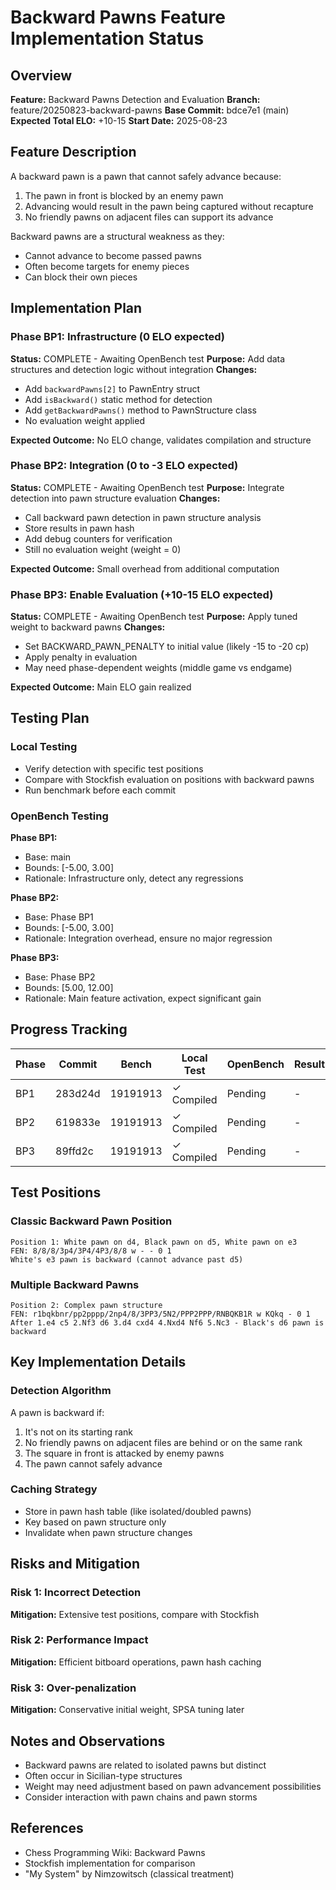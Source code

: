 # Backward Pawns Feature Implementation Status

## Overview
**Feature:** Backward Pawns Detection and Evaluation
**Branch:** feature/20250823-backward-pawns
**Base Commit:** bdce7e1 (main)
**Expected Total ELO:** +10-15
**Start Date:** 2025-08-23

## Feature Description
A backward pawn is a pawn that cannot safely advance because:
1. The pawn in front is blocked by an enemy pawn
2. Advancing would result in the pawn being captured without recapture
3. No friendly pawns on adjacent files can support its advance

Backward pawns are a structural weakness as they:
- Cannot advance to become passed pawns
- Often become targets for enemy pieces
- Can block their own pieces

## Implementation Plan

### Phase BP1: Infrastructure (0 ELO expected)
**Status:** COMPLETE - Awaiting OpenBench test
**Purpose:** Add data structures and detection logic without integration
**Changes:**
- Add `backwardPawns[2]` to PawnEntry struct
- Add `isBackward()` static method for detection
- Add `getBackwardPawns()` method to PawnStructure class
- No evaluation weight applied

**Expected Outcome:** No ELO change, validates compilation and structure

### Phase BP2: Integration (0 to -3 ELO expected)
**Status:** COMPLETE - Awaiting OpenBench test
**Purpose:** Integrate detection into pawn structure evaluation
**Changes:**
- Call backward pawn detection in pawn structure analysis
- Store results in pawn hash
- Add debug counters for verification
- Still no evaluation weight (weight = 0)

**Expected Outcome:** Small overhead from additional computation

### Phase BP3: Enable Evaluation (+10-15 ELO expected)
**Status:** COMPLETE - Awaiting OpenBench test
**Purpose:** Apply tuned weight to backward pawns
**Changes:**
- Set BACKWARD_PAWN_PENALTY to initial value (likely -15 to -20 cp)
- Apply penalty in evaluation
- May need phase-dependent weights (middle game vs endgame)

**Expected Outcome:** Main ELO gain realized

## Testing Plan

### Local Testing
- Verify detection with specific test positions
- Compare with Stockfish evaluation on positions with backward pawns
- Run benchmark before each commit

### OpenBench Testing
**Phase BP1:**
- Base: main
- Bounds: [-5.00, 3.00]
- Rationale: Infrastructure only, detect any regressions

**Phase BP2:**
- Base: Phase BP1
- Bounds: [-5.00, 3.00]
- Rationale: Integration overhead, ensure no major regression

**Phase BP3:**
- Base: Phase BP2
- Bounds: [5.00, 12.00]
- Rationale: Main feature activation, expect significant gain

## Progress Tracking

| Phase | Commit | Bench | Local Test | OpenBench | Result | Notes |
|-------|--------|-------|------------|-----------|--------|-------|
| BP1 | 283d24d | 19191913 | ✓ Compiled | Pending | - | Infrastructure added |
| BP2 | 619833e | 19191913 | ✓ Compiled | Pending | - | Integration complete |
| BP3 | 89ffd2c | 19191913 | ✓ Compiled | Pending | - | Feature enabled |

## Test Positions

### Classic Backward Pawn Position
```
Position 1: White pawn on d4, Black pawn on d5, White pawn on e3
FEN: 8/8/8/3p4/3P4/4P3/8/8 w - - 0 1
White's e3 pawn is backward (cannot advance past d5)
```

### Multiple Backward Pawns
```
Position 2: Complex pawn structure
FEN: r1bqkbnr/pp2pppp/2np4/8/3PP3/5N2/PPP2PPP/RNBQKB1R w KQkq - 0 1
After 1.e4 c5 2.Nf3 d6 3.d4 cxd4 4.Nxd4 Nf6 5.Nc3 - Black's d6 pawn is backward
```

## Key Implementation Details

### Detection Algorithm
A pawn is backward if:
1. It's not on its starting rank
2. No friendly pawns on adjacent files are behind or on the same rank
3. The square in front is attacked by enemy pawns
4. The pawn cannot safely advance

### Caching Strategy
- Store in pawn hash table (like isolated/doubled pawns)
- Key based on pawn structure only
- Invalidate when pawn structure changes

## Risks and Mitigation

### Risk 1: Incorrect Detection
**Mitigation:** Extensive test positions, compare with Stockfish

### Risk 2: Performance Impact
**Mitigation:** Efficient bitboard operations, pawn hash caching

### Risk 3: Over-penalization
**Mitigation:** Conservative initial weight, SPSA tuning later

## Notes and Observations
- Backward pawns are related to isolated pawns but distinct
- Often occur in Sicilian-type structures
- Weight may need adjustment based on pawn advancement possibilities
- Consider interaction with pawn chains and pawn storms

## References
- Chess Programming Wiki: Backward Pawns
- Stockfish implementation for comparison
- "My System" by Nimzowitsch (classical treatment)